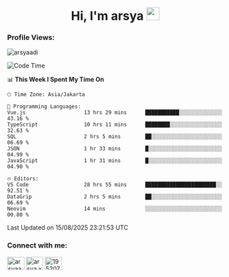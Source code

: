<h1 align="center">Hi, I'm arsya 
  <img src="https://media.giphy.com/media/hvRJCLFzcasrR4ia7z/giphy.gif" width="30px"/>
</h1>

<p align="left"> <h3>Profile Views:</h3> <img src="https://komarev.com/ghpvc/?username=arsyaadi&label=Profile%20views&color=0e75b6&style=flat" alt="arsyaadi" /> </p>

<!--START_SECTION:waka-->
![Code Time](http://img.shields.io/badge/Code%20Time-4%2C344%20hrs%2018%20mins-blue)

📊 **This Week I Spent My Time On** 

```text
🕑︎ Time Zone: Asia/Jakarta

💬 Programming Languages: 
Vue.js                   13 hrs 29 mins      ███████████░░░░░░░░░░░░░░   43.16 % 
TypeScript               10 hrs 11 mins      ████████░░░░░░░░░░░░░░░░░   32.63 % 
SQL                      2 hrs 5 mins        ██░░░░░░░░░░░░░░░░░░░░░░░   06.69 % 
JSON                     1 hr 33 mins        █░░░░░░░░░░░░░░░░░░░░░░░░   04.99 % 
JavaScript               1 hr 31 mins        █░░░░░░░░░░░░░░░░░░░░░░░░   04.90 % 

🔥 Editors: 
VS Code                  28 hrs 55 mins      ███████████████████████░░   92.51 % 
DataGrip                 2 hrs 5 mins        ██░░░░░░░░░░░░░░░░░░░░░░░   06.69 % 
Neovim                   14 mins             ░░░░░░░░░░░░░░░░░░░░░░░░░   00.80 % 
```


 Last Updated on 15/08/2025 23:21:53 UTC
<!--END_SECTION:waka-->

<!-- - 📫 How to reach me **itsme@arsyaadi.software** -->


<h3 align="left">Connect with me:</h3>
<p align="left">
<a href="https://linkedin.com/in/arsyaadi" target="blank"><img align="center" src="https://raw.githubusercontent.com/rahuldkjain/github-profile-readme-generator/master/src/images/icons/Social/linked-in-alt.svg" alt="arsyaadi" height="30" width="40" /></a>
<a href="https://fb.com/arsya.xkz" target="blank"><img align="center" src="https://raw.githubusercontent.com/rahuldkjain/github-profile-readme-generator/master/src/images/icons/Social/facebook.svg" alt="arsya.xkz" height="30" width="40" /></a>
<a href="https://stackoverflow.com/users/19520749" target="blank"><img align="center" src="https://raw.githubusercontent.com/rahuldkjain/github-profile-readme-generator/master/src/images/icons/Social/stack-overflow.svg" alt="19520749" height="30" width="40" /></a>
</p>
